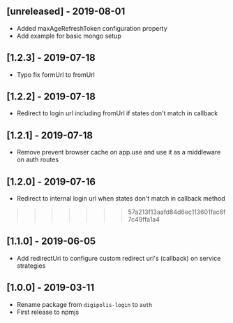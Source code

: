 
## [unreleased] - 2019-08-01

- Added maxAgeRefreshToken configuration property
- Add example for basic mongo setup

## [1.2.3] - 2019-07-18
- Typo fix formUrl to fromUrl

## [1.2.2] - 2019-07-18
- Redirect to login url including fromUrl if states don't match in callback

## [1.2.1] - 2019-07-18
- Remove prevent browser cache on app.use and use it as a middleware on auth routes

## [1.2.0] - 2019-07-16
- Redirect to internal login url when states don't match in callback method
>>>>>>> 57a213f13aafd84d6ec113601fac8f7c49ffa1a4

## [1.1.0] - 2019-06-05
- Add redirectUri to configure custom redirect uri's (callback) on service strategies

## [1.0.0] - 2019-03-11
- Rename package from `digipolis-login` to `auth`
- First release to npmjs
